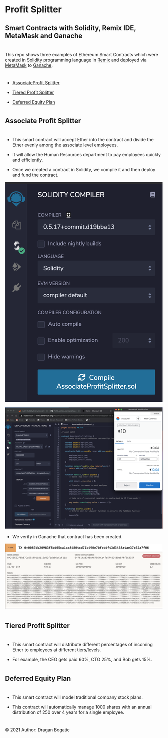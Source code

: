 # Profit Splitter 

## Smart Contracts with Solidity, Remix IDE, MetaMask and Ganache
#

This repo shows three examples of Ethereum Smart Contracts which were created in [Solidity](https://docs.soliditylang.org/en/v0.7.4/) programming language in [Remix](https://remix-project.org/) and deployed via [MetaMask](https://metamask.io/) to [Ganache](https://www.trufflesuite.com/ganache). 
#

* [AssociateProfit Splitter](#associate-profit-splitter)

* [Tiered Profit Splitter](#tiered-profit-splitter)

* [Deferred Equity Plan](#deferred-equity-plan)

#
## Associate Profit Splitter
#

* This smart contract will accept Ether into the contract and divide the Ether evenly among the associate level employees. 

* It will allow the Human Resources department to pay employees quickly and efficiently.

* Once we created a contract in Solidity, we compile it and then deploy and fund the contract.

![compile](images/Screen_Shot3.png)

![deploy](images/Screen_Shot1.png)

* We verify in Ganache that contract has been created.

![fund](images/Screen_Shot2.png)

#
## Tiered Profit Splitter
#
* This smart contract will distribute different percentages of incoming Ether to employees at different tiers/levels. 

* For example, the CEO gets paid 60%, CTO 25%, and Bob gets 15%.
#
## Deferred Equity Plan
#
* This smart contract will model traditional company stock plans. 

* This contract will automatically manage 1000 shares with an annual distribution of 250 over 4 years for a single employee.

#
© 2021 Author: Dragan Bogatic





